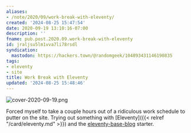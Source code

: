 ```yaml
---
aliases:
- /note/2020/09/work-break-with-eleventy/
created: '2024-08-25 15:47:54'
date: 2020-09-19 13:10:16-07:00
description: ''
fname: pub.post.2020.09.work-break-with-eleventy
id: jraljsu5lm1vva7li78rsdl
syndication:
  mastodon: https://hackers.town/@randomgeek/104893431146190835
tags:
- eleventy
- site
title: Work Break with Eleventy
updated: '2024-08-25 15:48:46'
---
```


![cover-2020-09-19.png](assets/img/2020/cover-2020-09-19.png "cover images work!")

Forced myself to take a couple hours out of a ridiculous work schedule to putter on the site. Trying out something with [Eleventy]({{< relref "/card/eleventy.md" >}}) and the [eleventy-base-blog](https://github.com/11ty/eleventy-base-blog) starter.